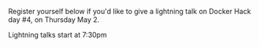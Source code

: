 Register yourself below if you'd like to give a lightning talk on Docker Hack day #4, on Thursday May 2.

Lightning talks start at 7:30pm
